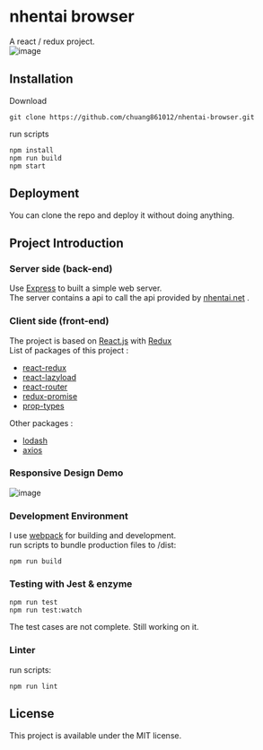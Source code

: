 # nhentai browser
A react / redux project.  
![image](https://github.com/chuang861012/nhentai-browser/blob/master/demo.gif)
## Installation
Download
```shell
git clone https://github.com/chuang861012/nhentai-browser.git
```
run scripts
```shell
npm install
npm run build
npm start
```
## Deployment
You can clone the repo and deploy it  without doing anything. 
## Project Introduction
### Server side (back-end)
Use [Express](https://expressjs.com) to built a simple web server.      
The server contains a api to call the api provided by [nhentai.net](https://nhentai.net) .
### Client side (front-end)   
The project is based on [React.js](https://reactjs.org/) with [Redux](https://redux.js.org/)        
List of packages of this project : 
- [react-redux](https://redux.js.org/)
- [react-lazyload](https://github.com/jasonslyvia/react-lazyload)
- [react-router](https://reacttraining.com/react-router/)
- [redux-promise](https://github.com/redux-utilities/redux-promise)
- [prop-types](https://www.npmjs.com/package/prop-types)   

Other packages :  
- [lodash](https://lodash.com/docs/4.17.10)
- [axios](https://github.com/axios/axios)
### Responsive Design Demo
![image](https://github.com/chuang861012/nhentai-browser/blob/master/demo-rwd.gif)
### Development Environment
I use [webpack](https://webpack.js.org/) for building and development.      
run scripts to bundle production files to /dist:        
```shell
npm run build
```
### Testing with Jest & enzyme
```shell
npm run test
npm run test:watch
```
The test cases are not complete. Still working on it.
### Linter
run scripts:        
```shell
npm run lint
```
## License
This project is available under the MIT license.